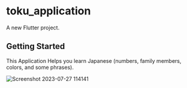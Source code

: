 # toku_application

A new Flutter project.

## Getting Started

This Application Helps you learn Japanese (numbers, family members, colors, and some phrases).

<a size='50px'> ![Screenshot 2023-07-27 114141](https://github.com/Ahmeddsanad/toku_application/assets/100171203/56b3b3f9-efc2-4aa4-953f-a3a38734a3e8) </a>
